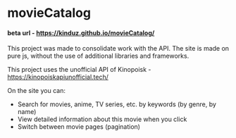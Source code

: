 # movieCatalog

#### beta url - https://kinduz.github.io/movieCatalog/

This project was made to consolidate work with the API. The site is made on pure js, without the use of additional libraries and frameworks.

This project uses the unofficial API of Kinopoisk - https://kinopoiskapiunofficial.tech/

On the site you can:
<ul> 
  <li>Search for movies, anime, TV series, etc. by keywords (by genre, by name)</li>
  <li>View detailed information about this movie when you click</li>
  <li>Switch between movie pages (pagination)</li>
</ul>
